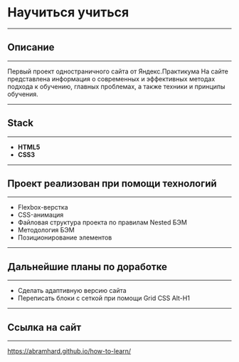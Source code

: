 # Научиться учиться
------
## Описание 
------

Первый проект одностраничного сайта от Яндекс.Практикума
На сайте представлена информация о современных и эффективных методах подхода к обучению, главных проблемах, а также техники и принципы обучения.

------
## Stack

------
* **HTML5**  
* **CSS3**

------
## Проект реализован при помощи технологий 

------
* Flexbox-верстка
* CSS-анимация
* Файловая структура проекта по правилам Nested БЭМ
* Методология БЭМ
* Позиционирование элементов

------
## Дальнейшие планы по доработке 

------
* Сделать адаптивную версию сайта
* Переписать блоки с сеткой при помощи Grid CSS 
Alt-H1
------
## Ссылка на сайт

------
https://abramhard.github.io/how-to-learn/




